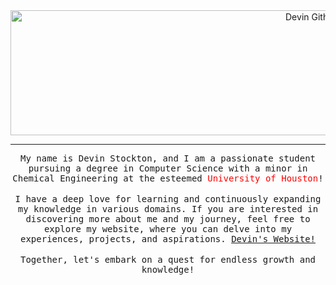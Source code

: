 <p style="margin: auto" align="center">
  <img width="1000" height="200" alt="Devin Github Banner" src="https://github.com/theDevin8/devinbanner/blob/8093f8bab4afac6d97d90e0d7c2edd77017466aa/devinBanner.png">
</p>
<hr/>
<p align="center">
  <samp>
    My name is Devin Stockton, and I am a passionate student pursuing a degree in Computer Science with a minor in Chemical Engineering at the esteemed <samp style="color: red;">University of Houston</samp>!
  </samp>
  <br></br>
  <samp>
    I have a deep love for learning and continuously expanding my knowledge in various domains. If you are interested in discovering more about me and my journey, feel free to explore my website, where you can delve into my experiences, projects, and aspirations. <a href="https://devinstockton.netlify.app/" target="_blank">Devin's Website!</a>
  </samp>
  <br></br>
  <samp>
    Together, let's embark on a quest for endless growth and knowledge!
  </samp>
</p>

